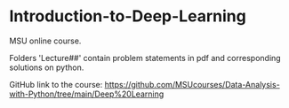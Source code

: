 # Introduction-to-Deep-Learning
MSU online course.


Folders 'Lecture##' contain problem statements in pdf and corresponding solutions on python.

GitHub link to the course: https://github.com/MSUcourses/Data-Analysis-with-Python/tree/main/Deep%20Learning
